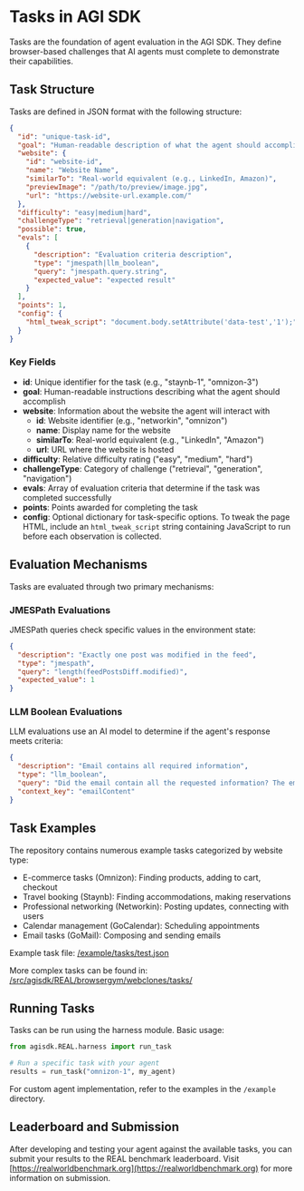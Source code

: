 # Tasks in AGI SDK

Tasks are the foundation of agent evaluation in the AGI SDK. They define browser-based challenges that AI agents must complete to demonstrate their capabilities.

## Task Structure

Tasks are defined in JSON format with the following structure:

```json
{
  "id": "unique-task-id",
  "goal": "Human-readable description of what the agent should accomplish",
  "website": {
    "id": "website-id",
    "name": "Website Name",
    "similarTo": "Real-world equivalent (e.g., LinkedIn, Amazon)",
    "previewImage": "/path/to/preview/image.jpg",
    "url": "https://website-url.example.com/"
  },
  "difficulty": "easy|medium|hard",
  "challengeType": "retrieval|generation|navigation",
  "possible": true,
  "evals": [
    {
      "description": "Evaluation criteria description",
      "type": "jmespath|llm_boolean",
      "query": "jmespath.query.string",
      "expected_value": "expected result"
    }
  ],
  "points": 1,
  "config": {
    "html_tweak_script": "document.body.setAttribute('data-test','1');"
  }
}
```

### Key Fields

- **id**: Unique identifier for the task (e.g., "staynb-1", "omnizon-3")
- **goal**: Human-readable instructions describing what the agent should accomplish
- **website**: Information about the website the agent will interact with
  - **id**: Website identifier (e.g., "networkin", "omnizon")
  - **name**: Display name for the website
  - **similarTo**: Real-world equivalent (e.g., "LinkedIn", "Amazon")
  - **url**: URL where the website is hosted
- **difficulty**: Relative difficulty rating ("easy", "medium", "hard")
- **challengeType**: Category of challenge ("retrieval", "generation", "navigation")
- **evals**: Array of evaluation criteria that determine if the task was completed successfully
- **points**: Points awarded for completing the task
- **config**: Optional dictionary for task-specific options. To tweak the page HTML,
  include an `html_tweak_script` string containing JavaScript to run before each
  observation is collected.

## Evaluation Mechanisms

Tasks are evaluated through two primary mechanisms:

### JMESPath Evaluations

JMESPath queries check specific values in the environment state:

```json
{
  "description": "Exactly one post was modified in the feed",
  "type": "jmespath",
  "query": "length(feedPostsDiff.modified)",
  "expected_value": 1
}
```

### LLM Boolean Evaluations

LLM evaluations use an AI model to determine if the agent's response meets criteria:

```json
{
  "description": "Email contains all required information",
  "type": "llm_boolean",
  "query": "Did the email contain all the requested information? The email should include...",
  "context_key": "emailContent"
}
```

## Task Examples

The repository contains numerous example tasks categorized by website type:

- E-commerce tasks (Omnizon): Finding products, adding to cart, checkout
- Travel booking (Staynb): Finding accommodations, making reservations
- Professional networking (Networkin): Posting updates, connecting with users
- Calendar management (GoCalendar): Scheduling appointments
- Email tasks (GoMail): Composing and sending emails

Example task file: [/example/tasks/test.json](/Users/pran-ker/Developer/agisdk/example/tasks/test.json)

More complex tasks can be found in: [/src/agisdk/REAL/browsergym/webclones/tasks/](/Users/pran-ker/Developer/agisdk/src/agisdk/REAL/browsergym/webclones/tasks/)

## Running Tasks

Tasks can be run using the harness module. Basic usage:

```python
from agisdk.REAL.harness import run_task

# Run a specific task with your agent
results = run_task("omnizon-1", my_agent)
```

For custom agent implementation, refer to the examples in the `/example` directory.

## Leaderboard and Submission

After developing and testing your agent against the available tasks, you can submit your results to the REAL benchmark leaderboard. Visit [https://realworldbenchmark.org](https://realworldbenchmark.org) for more information on submission.